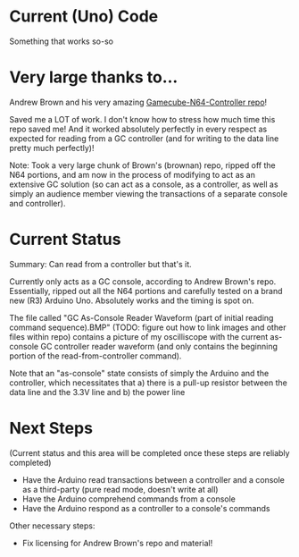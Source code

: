 # Current (Uno) Code
Something that works so-so

# Very large thanks to...
Andrew Brown and his very amazing [Gamecube-N64-Controller repo](https://github.com/brownan/Gamecube-N64-Controller)!

Saved me a LOT of work. I don't know how to stress how much time this repo saved me! And it worked absolutely perfectly in every respect as expected for reading from a GC controller (and for writing to the data line pretty much perfectly)!

Note: Took a very large chunk of Brown's (brownan) repo, ripped off the N64 portions, and am now in the process of modifying to act as an extensive GC solution (so can act as a console, as a controller, as well as simply an audience member viewing the transactions of a separate console and controller).

# Current Status
Summary: Can read from a controller but that's it.

Currently only acts as a GC console, according to Andrew Brown's repo. Essentially, ripped out all the N64 portions and carefully tested on a brand new (R3) Arduino Uno. Absolutely works and the timing is spot on.

The file called "GC As-Console Reader Waveform (part of initial reading command sequence).BMP" (TODO: figure out how to link images and other files within repo) contains a picture of my oscilliscope with the current as-console GC controller reader waveform (and only contains the beginning portion of the read-from-controller command).

Note that an "as-console" state consists of simply the Arduino and the controller, which necessitates that a) there is a pull-up resistor between the data line and the 3.3V line and b) the power line

# Next Steps
(Current status and this area will be completed once these steps are reliably completed)
 * Have the Arduino read transactions between a controller and a console as a third-party (pure read mode, doesn't write at all)
 * Have the Arduino comprehend commands from a console
 * Have the Arduino respond as a controller to a console's commands
 
Other necessary steps:
 * Fix licensing for Andrew Brown's repo and material!
